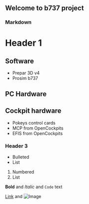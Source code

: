 ## Welcome to b737 project



### Markdown


# Header 1
## Software
- Prepar 3D v4
- Prosim b737

## PC Hardware

## Cockpit hardware
- Pokeys control cards
- MCP from OpenCockpits
- EFIS from OpenCockpits

### Header 3

- Bulleted
- List

1. Numbered
2. List

**Bold** and _Italic_ and `Code` text

[Link](url) and ![Image](src)
```


